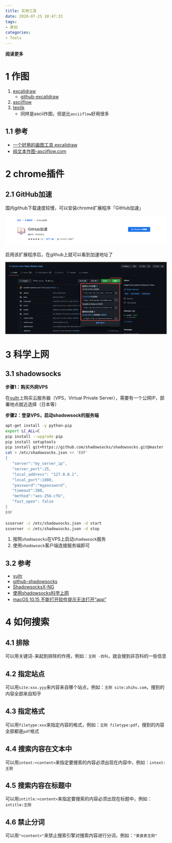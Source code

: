 ```yaml
---
title: 实用工具
date: 2020-07-25 10:47:33
tags: 
- 原创
categories: 
- Tools
---
```


**阅读更多**

<!--more-->

# 1 作图

1. [excalidraw](https://excalidraw.com/)
   * [github-excalidraw](https://github.com/excalidraw/excalidraw)
1. [asciiflow](https://asciiflow.com/)
1. [textik](https://textik.com/)
   * 同样是ascii作图，但是比`asciiflow`好用很多

## 1.1 参考

* [一个好用的画图工具 excalidraw](https://learnku.com/articles/47662)
* [纯文本作图-asciiflow.com](http://asciiflow.com/)

# 2 chrome插件

## 2.1 GitHub加速

国内github下载速度较慢，可以安装chrome扩展程序「GitHub加速」

![fig1](/images/实用工具/chrome_fig1)

启用该扩展程序后，在github上就可以看到加速地址了

![fig2](/images/实用工具/chrome_fig2)

# 3 科学上网

## 3.1 shadowsocks

**步骤1：购买外网VPS**

在[vultr](https://www.vultr.com/)上购买云服务器（VPS，Virtual Private Server），需要有一个公网IP，部署地点就近选择（日本等）

**步骤2：登录VPS，启动shadowsock的服务端**

```sh
apt-get install -y python-pip
export LC_ALL=C
pip install --upgrade pip
pip install setuptools
pip install git+https://github.com/shadowsocks/shadowsocks.git@master
cat > /etc/shadowsocks.json << 'EOF'
{ 
   "server":"my_server_ip", 
   "server_port":25, 
   "local_address": "127.0.0.1", 
   "local_port":1080, 
   "password":"mypassword",
   "timeout":300, 
   "method":"aes-256-cfb", 
   "fast_open": false
}
EOF

ssserver -c /etc/shadowsocks.json -d start
ssserver -c /etc/shadowsocks.json -d stop
```

1. 按照`shadowsocks`在VPS上启动`shadowsock`服务
1. 使用`shadowsock`客户端连接服务端即可

## 3.2 参考

* [vultr](https://www.vultr.com/)
* [github-shadowsocks](https://github.com/shadowsocks/shadowsocks)
* [ShadowsocksX-NG](https://github.com/shadowsocks/ShadowsocksX-NG)
* [使用shadowsocks科学上网](https://www.textarea.com/ExpectoPatronum/shiyong-shadowsocks-kexue-shangwang-265/)
* [macOS 10.15 不能打开软件提示无法打开“app”](https://juejin.im/post/5da68a73f265da5b616de149)

# 4 如何搜索

## 4.1 排除

可以用关键词`-`来起到排除的作用，例如：`王刚 -百科`，就会搜到非百科的一些信息

## 4.2 指定站点

可以用`site:xxx.yyy`来内容来自哪个站点，例如：`王刚 site:zhihu.com`，搜到的内容全部来自知乎

## 4.3 指定格式

可以用`filetype:xxx`来指定内容的格式，例如：`王刚 filetype:pdf`，搜到的内容全部都是`pdf`格式

## 4.4 搜索内容在文本中

可以用`intext:<content>`来指定要搜索的内容必须出现在内容中，例如：`intext:王刚`

## 4.5 搜索内容在标题中

可以用`intitle:<content>`来指定要搜索的内容必须出现在标题中，例如：`intitle:王刚`

## 4.6 禁止分词

可以用`"<content>"`来禁止搜索引擎对搜索内容进行分词，例如：`"美食家王刚"`
